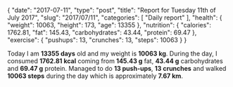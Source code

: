 {
    "date": "2017-07-11",
    "type": "post",
    "title": "Report for Tuesday 11th of July 2017",
    "slug": "2017\/07\/11",
    "categories": [
        "Daily report"
    ],
    "health": {
        "weight": 10063,
        "height": 173,
        "age": 13355
    },
    "nutrition": {
        "calories": 1762.81,
        "fat": 145.43,
        "carbohydrates": 43.44,
        "protein": 69.47
    },
    "exercise": {
        "pushups": 13,
        "crunches": 13,
        "steps": 10063
    }
}

Today I am <strong>13355 days</strong> old and my weight is <strong>10063 kg</strong>. During the day, I consumed <strong>1762.81 kcal</strong> coming from <strong>145.43 g</strong> fat, <strong>43.44 g</strong> carbohydrates and <strong>69.47 g</strong> protein. Managed to do <strong>13 push-ups</strong>, <strong>13 crunches</strong> and walked <strong>10063 steps</strong> during the day which is approximately <strong>7.67 km</strong>.